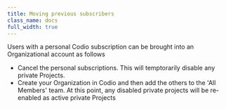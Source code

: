 ```yaml
---
title: Moving previous subscribers
class_name: docs
full_width: true
---
```


Users with a personal Codio subscription can be brought into an Organizational account as follows

- Cancel the personal subscriptions. This will temptorarily disable any private Projects.
- Create your Organization in Codio and then add the others to the 'All Members' team. At this point, any disabled private projects will be re-enabled as active private Projects

